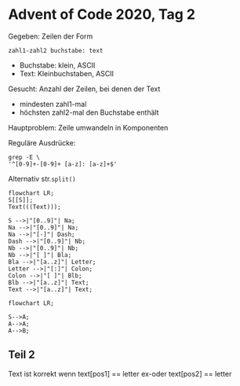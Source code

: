 # Advent of Code 2020, Tag 2

Gegeben: Zeilen der Form

~~~
zahl1-zahl2 buchstabe: text
~~~

- Buchstabe: klein, ASCII
- Text: Kleinbuchstaben, ASCII

Gesucht: Anzahl der Zeilen, bei denen der Text
- mindesten zahl1-mal
- höchsten zahl2-mal
den Buchstabe enthält

Hauptproblem: Zeile umwandeln in Komponenten

Reguläre Ausdrücke:
~~~
grep -E \
'^[0-9]+-[0-9]+ [a-z]: [a-z]+$'
~~~

Alternativ str.`split()`

~~~
flowchart LR;
S[[S]];
Text(((Text)));

S -->|"[0..9]"| Na;
Na -->|"[0..9]"| Na;
Na -->|"[-]"| Dash;
Dash -->|"[0..9]"| Nb;
Nb -->|"[0..9]"| Nb;
Nb -->|"[ ]"| Bla;
Bla -->|"[a..z]"| Letter;
Letter -->|"[:]"| Colon;
Colon -->|"[ ]"| Blb;
Blb -->|"[a..z]"| Text;
Text -->|"[a..z]"| Text;
~~~

~~~mermaid
flowchart LR;

S-->A;
A-->A;
A-->B;
~~~

## Teil 2

Text ist korrekt wenn text[pos1] == letter ex-oder text[pos2] == letter
